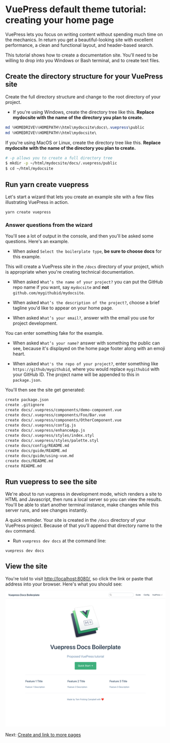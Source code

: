 # VuePress default theme tutorial: creating your home page

VuePress lets you focus on writing content without spending much time on 
the mechanics. In return you get a beautiful-looking site with
excellent performance, a clean and functional layout, and header-based
search.

This tutorial shows how to create a documentation site. You'll need to
be willing to drop into you Windows or Bash terminal, and to create
text files.

## Create the directory structure for your VuePress site

Create the full directory structure and change to the root directory of your project.

* If you're using Windows, create the directory tree like this. **Replace mydocsite with the name of the directory you plan to create.**

```powershell
md %HOMEDRIVE%%HOMEPATH%\html\mydocsite\docs\.vuepress\public
md %HOMEDRIVE%%HOMEPATH%\html\mydocsite\
```

If you're using MacOS or Linux, create the directory tree like this. **Replace mydocsite with the name of the directory you plan to create.**

```bash
# -p allows you to create a full directory tree
$ mkdir -p ~/html/mydocsite/docs/.vuepress/public
$ cd ~/html/mydocsite
```

## Run yarn create vuepress

Let's start a wizard that lets you create an example site with a few files illustrating VuePress in action.

```
yarn create vuepress
```

### Answer questions from the wizard

You'll see a lot of output in the console, and then you'll be asked some questions. Here's an example.

* When asked `Select the boilerplate type`, **be sure to choose docs** for this example.

This will create a VuePress site in the `/docs` directory of your project, which is appropriate 
when you're creating technical documentation.

* When asked `What’s the name of your project?` you can put the GitHub repo name if you want, 
say `mydocsite` and **not** `github.com/mygithubid/mydocsite`.

* When asked `What’s the description of the project?`, choose a brief tagline you'd like to appear on your home page.

* When asked `What’s your email?`, answer with the email you use for project development. 

You can enter something fake for the example.

* When asked `What’s your name?` answer with something the public can see, because it's displayed 
on the home page footer along with an emoji heart.

* When asked `What's the repo of your project?`, enter something like `https://github/mygithubid`, 
where you would replace `mygithubid` with your GitHub ID. The project name will be appended to this
in `package.json`.

You'll then see the site get generated:

```
create package.json
create .gitignore
create docs/.vuepress/components/demo-component.vue
create docs/.vuepress/components/Foo/Bar.vue
create docs/.vuepress/components/OtherComponent.vue
create docs/.vuepress/config.js
create docs/.vuepress/enhanceApp.js
create docs/.vuepress/styles/index.styl
create docs/.vuepress/styles/palette.styl
create docs/config/README.md
create docs/guide/README.md
create docs/guide/using-vue.md
create docs/README.md
create README.md
```

## Run vuepress to see the site

We're about to run vuepress in development mode, which renders a site 
to HTML and Javascript, then runs a local server so you can view the results.
You'll be able to start another terminal instance, make changes while this
server runs, and see changes instantly.

A quick reminder. Your site is created in the `/docs` directory of your VuePress project. 
Because of that you'll append that directory name to the `dev` command.

* Run `vuepress dev docs` at the command line:

```
vuepress dev docs
```

## View the site

You're told to visit [http://localhost:8080/](http://localhost:8080/), 
so click the link or paste that address into your browser. Here's what you should see:

![First look at VuePress-generated site](./assets/images/vuepress-default-home-page.png)

Next: [Create and link to more pages](create-and-link.md)
